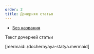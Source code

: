 ```yaml
---
order: 2
title: Дочерняя статья
---
```


-  [Без названия](./new-article/_index)

Текст дочерней статьи

[mermaid:./dochernyaya-statya.mermaid]